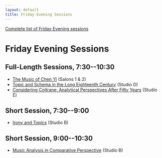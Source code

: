 ```yaml
---
layout: default
title: Friday Evening Sessions
---
```


[Complete list of Friday Evening sessions](complete.html)

# Friday Evening Sessions

## Full-Length Sessions, 7:30--10:30

- [The Music of Chen Yi](the-music-of-chen-yi.html) <span class="room">(Salons 1 & 2)</span>
- [Topic and Schema in the Long Eighteenth Century](topic-and-schema-in-the-long-eighteenth-century.html) <span class="room">(Studio D)</span>
- [Considering Coltrane: Analytical Perspectives After Fifty Years](considering-coltrane.html) <span class="room">(Studio E)</span>


## Short Session, 7:30--9:00

- [Irony and Topics](irony-and-topics.html) <span class="room">(Studio B)</span>

## Short Session, 9:00--10:30

- [Music Analysis in Comparative Perspective](music-analysis-in-comparative-perspective.html) <span class="room">(Studio B)</span>

